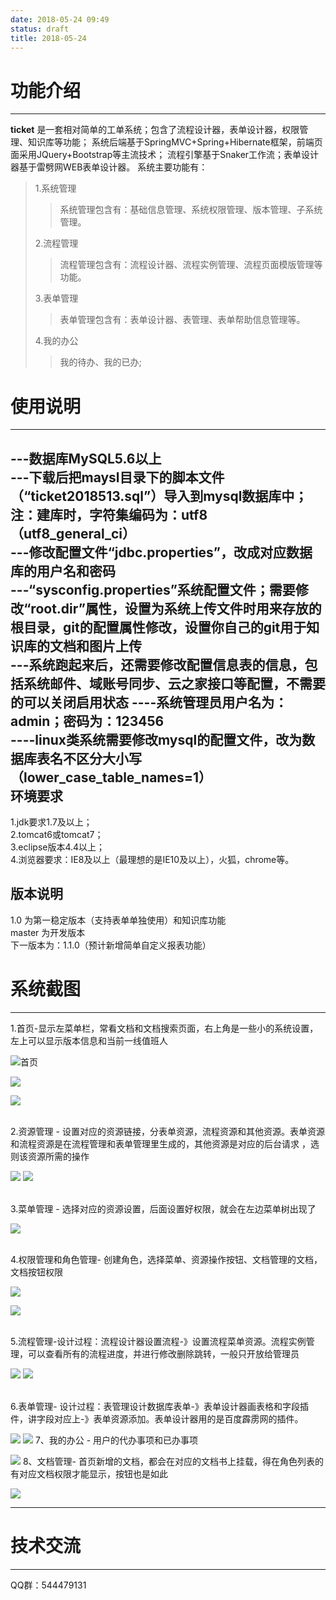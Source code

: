 ```yaml
---
date: 2018-05-24 09:49
status: draft
title: 2018-05-24
---
```


功能介绍
=========
---------
**ticket** 是一套相对简单的工单系统；包含了流程设计器，表单设计器，权限管理、知识库等功能；
系统后端基于SpringMVC+Spring+Hibernate框架，前端页面采用JQuery+Bootstrap等主流技术；
流程引擎基于Snaker工作流；表单设计器基于雷劈网WEB表单设计器。
系统主要功能有：
 >1.系统管理
 >>系统管理包含有：基础信息管理、系统权限管理、版本管理、子系统管理。
 >
 >2.流程管理
 >>流程管理包含有：流程设计器、流程实例管理、流程页面模版管理等功能。
 >
 >3.表单管理
 >>表单管理包含有：表单设计器、表管理、表单帮助信息管理等。
 >
 >4.我的办公
 >>我的待办、我的已办;

使用说明
=======
-------
---数据库MySQL5.6以上 <br/>
---下载后把maysl目录下的脚本文件（“ticket2018513.sql”）导入到mysql数据库中；注：建库时，字符集编码为：utf8（utf8_general_ci）<br/>
---修改配置文件“jdbc.properties”，改成对应数据库的用户名和密码 <br/>
---“sysconfig.properties”系统配置文件；需要修改“root.dir”属性，设置为系统上传文件时用来存放的根目录，git的配置属性修改，设置你自己的git用于知识库的文档和图片上传 <br/>
---系统跑起来后，还需要修改配置信息表的信息，包括系统邮件、域账号同步、云之家接口等配置，不需要的可以关闭启用状态
----系统管理员用户名为：admin；密码为：123456 <br/>
----linux类系统需要修改mysql的配置文件，改为数据库表名不区分大小写（lower_case_table_names=1） <br />
环境要求
------------
1.jdk要求1.7及以上；<br />
2.tomcat6或tomcat7； <br />
3.eclipse版本4.4以上；<br />
4.浏览器要求：IE8及以上（最理想的是IE10及以上），火狐，chrome等。<br />

版本说明
----------
1.0 为第一稳定版本（支持表单单独使用）和知识库功能<br />
master 为开发版本 <br />
下一版本为：1.1.0（预计新增简单自定义报表功能）<br />

系统截图
=========
---------
 1.首页-显示左菜单栏，常看文档和文档搜索页面，右上角是一些小的系统设置，左上可以显示版本信息和当前一线值班人
 
![首页](https://github.com/shuaiqixiaoyumi/ticket/tree/master/image/09-52-02.jpg)

![](https://github.com/shuaiqixiaoyumi/ticket/tree/master/image/09-50-58.jpg)


![](https://github.com/shuaiqixiaoyumi/ticket/tree/master/image/09-54-48.jpg)

 <br />
 2.资源管理 - 设置对应的资源链接，分表单资源，流程资源和其他资源。表单资源和流程资源是在流程管理和表单管理里生成的，其他资源是对应的后台请求 ，选则该资源所需的操作<br />

![](https://github.com/shuaiqixiaoyumi/ticket/tree/master/image/09-56-35.jpg)
![](https://github.com/shuaiqixiaoyumi/ticket/tree/master/image/10-07-46.jpg)

<br />
 3.菜单管理 - 选择对应的资源设置，后面设置好权限，就会在左边菜单树出现了 <br />

![](https://github.com/shuaiqixiaoyumi/ticket/tree/master/image/11-05-14.jpg)

 <br />
 4.权限管理和角色管理- 创建角色，选择菜单、资源操作按钮、文档管理的文档，文档按钮权限
 
![](https://github.com/shuaiqixiaoyumi/ticket/tree/master/image/11-17-00.jpg)


![](https://github.com/shuaiqixiaoyumi/ticket/tree/master/image/11-21-29.jpg)

 <br />
 5.流程管理-设计过程：流程设计器设置流程-》设置流程菜单资源。流程实例管理，可以查看所有的流程进度，并进行修改删除跳转，一般只开放给管理员

![](https://github.com/shuaiqixiaoyumi/ticket/tree/master/image/11-23-22.jpg)
![](~/11-23-42.jpg)

 <br />
 6.表单管理- 设计过程：表管理设计数据库表单-》表单设计器画表格和字段插件，讲字段对应上-》表单资源添加。表单设计器用的是百度霹雳网的插件。

![](https://github.com/shuaiqixiaoyumi/ticket/tree/master/image/11-39-11.jpg)
![](https://github.com/shuaiqixiaoyumi/ticket/tree/master/image/11-38-51.jpg)
7、我的办公 - 用户的代办事项和已办事项

![](https://github.com/shuaiqixiaoyumi/ticket/tree/master/image/11-41-18.jpg)
8、文档管理- 首页新增的文档，都会在对应的文档书上挂载，得在角色列表的有对应文档权限才能显示，按钮也是如此

![](https://github.com/shuaiqixiaoyumi/ticket/tree/master/image/11-42-30.jpg)

-------

技术交流
========
--------
QQ群：544479131